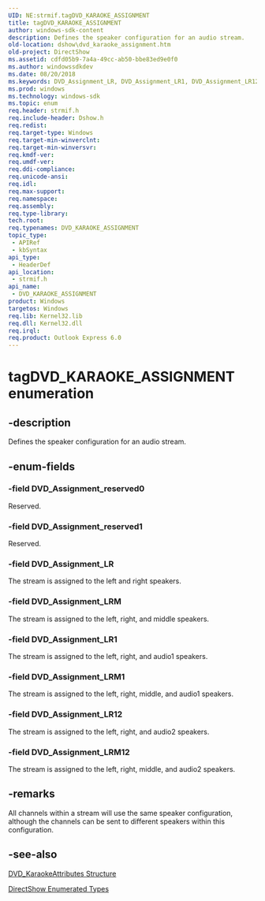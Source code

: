 ```yaml
---
UID: NE:strmif.tagDVD_KARAOKE_ASSIGNMENT
title: tagDVD_KARAOKE_ASSIGNMENT
author: windows-sdk-content
description: Defines the speaker configuration for an audio stream.
old-location: dshow\dvd_karaoke_assignment.htm
old-project: DirectShow
ms.assetid: cdfd05b9-7a4a-49cc-ab50-bbe83ed9e0f0
ms.author: windowssdkdev
ms.date: 08/20/2018
ms.keywords: DVD_Assignment_LR, DVD_Assignment_LR1, DVD_Assignment_LR12, DVD_Assignment_LRM, DVD_Assignment_LRM1, DVD_Assignment_LRM12, DVD_Assignment_reserved0, DVD_Assignment_reserved1, DVD_KARAOKE_ASSIGNMENT, DVD_KARAOKE_ASSIGNMENT , DVD_KARAOKE_ASSIGNMENT enumeration [DirectShow], DVD_KARAOKE_ASSIGNMENTEnumeration, dshow.dvd_karaoke_assignment, strmif/DVD_Assignment_LR, strmif/DVD_Assignment_LR1, strmif/DVD_Assignment_LR12, strmif/DVD_Assignment_LRM, strmif/DVD_Assignment_LRM1, strmif/DVD_Assignment_LRM12, strmif/DVD_Assignment_reserved0, strmif/DVD_Assignment_reserved1, strmif/DVD_KARAOKE_ASSIGNMENT, tagDVD_KARAOKE_ASSIGNMENT
ms.prod: windows
ms.technology: windows-sdk
ms.topic: enum
req.header: strmif.h
req.include-header: Dshow.h
req.redist: 
req.target-type: Windows
req.target-min-winverclnt: 
req.target-min-winversvr: 
req.kmdf-ver: 
req.umdf-ver: 
req.ddi-compliance: 
req.unicode-ansi: 
req.idl: 
req.max-support: 
req.namespace: 
req.assembly: 
req.type-library: 
tech.root: 
req.typenames: DVD_KARAOKE_ASSIGNMENT
topic_type:
 - APIRef
 - kbSyntax
api_type:
 - HeaderDef
api_location:
 - strmif.h
api_name:
 - DVD_KARAOKE_ASSIGNMENT
product: Windows
targetos: Windows
req.lib: Kernel32.lib
req.dll: Kernel32.dll
req.irql: 
req.product: Outlook Express 6.0
---
```


# tagDVD_KARAOKE_ASSIGNMENT enumeration


## -description



Defines the speaker configuration for an audio stream.




## -enum-fields




### -field DVD_Assignment_reserved0

Reserved.
          


### -field DVD_Assignment_reserved1

Reserved.
          


### -field DVD_Assignment_LR

The stream is assigned to the left and right speakers.
          


### -field DVD_Assignment_LRM

The stream is assigned to the left, right, and middle speakers.
          


### -field DVD_Assignment_LR1

The stream is assigned to the left, right, and audio1 speakers.
          


### -field DVD_Assignment_LRM1

The stream is assigned to the left, right, middle, and audio1 speakers.
          


### -field DVD_Assignment_LR12

The stream is assigned to the left, right, and audio2 speakers.
          


### -field DVD_Assignment_LRM12

The stream is assigned to the left, right, middle, and audio2 speakers.
          


## -remarks



All channels within a stream will use the same speaker configuration, although the channels can be sent to different speakers within this configuration.




## -see-also




<a href="https://msdn.microsoft.com/dffb0b0e-edce-47e7-b9c0-983fdd2c4746">DVD_KaraokeAttributes Structure</a>



<a href="https://msdn.microsoft.com/74467006-b077-49c0-8573-f939ac3d3444">DirectShow Enumerated Types</a>
 

 

